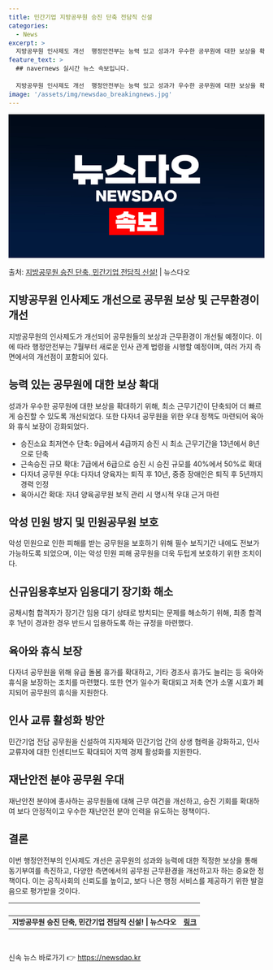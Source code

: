 ```yaml
---
title: 민간기업 지방공무원 승진 단축 전담직 신설
categories:
  - News
excerpt: >
  지방공무원 인사제도 개선  행정안전부는 능력 있고 성과가 우수한 공무원에 대한 보상을 확대하기 위해 인사 관…
feature_text: >
  ## navernews 실시간 뉴스 속보입니다.

  지방공무원 인사제도 개선  행정안전부는 능력 있고 성과가 우수한 공무원에 대한 보상을 확대하기 위해 인사 관…
image: '/assets/img/newsdao_breakingnews.jpg'
---
```


![뉴스다오 속보](/assets/img/newsdao_breakingnews.jpg)

<p>출처: <a href="https://newsdao.kr/4435" rel="dofollow">지방공무원 승진 단축, 민간기업 전담직 신설!</a> | 뉴스다오</p>

<h2>지방공무원 인사제도 개선으로 공무원 보상 및 근무환경이 개선</h2>
<p data-ke-size="size16">지방공무원의 인사제도가 개선되어 공무원들의 보상과 근무환경이 개선될 예정이다. 이에 따라 행정안전부는 7월부터 새로운 인사 관계 법령을 시행할 예정이며, 여러 가지 측면에서의 개선점이 포함되어 있다.</p>

<h2>능력 있는 공무원에 대한 보상 확대</h2>
<p data-ke-size="size16">성과가 우수한 공무원에 대한 보상을 확대하기 위해, 최소 근무기간이 단축되어 더 빠르게 승진할 수 있도록 개선되었다. 또한 다자녀 공무원을 위한 우대 정책도 마련되어 육아와 휴식 보장이 강화되었다.</p>
<ul>
  <li>승진소요 최저연수 단축: 9급에서 4급까지 승진 시 최소 근무기간을 13년에서 8년으로 단축</li>
  <li>근속승진 규모 확대: 7급에서 6급으로 승진 시 승진 규모를 40%에서 50%로 확대</li>
  <li>다자녀 공무원 우대: 다자녀 양육자는 퇴직 후 10년, 중증 장애인은 퇴직 후 5년까지 경력 인정</li>
  <li>육아시간 확대: 자녀 양육공무원 보직 관리 시 명시적 우대 근거 마련</li>
</ul>

<h2>악성 민원 방지 및 민원공무원 보호</h2>
<p data-ke-size="size16">악성 민원으로 인한 피해를 받는 공무원을 보호하기 위해 필수 보직기간 내에도 전보가 가능하도록 되었으며, 이는 악성 민원 피해 공무원을 더욱 두텁게 보호하기 위한 조치이다.</p>

<h2>신규임용후보자 임용대기 장기화 해소</h2>
<p data-ke-size="size16">공채시험 합격자가 장기간 임용 대기 상태로 방치되는 문제를 해소하기 위해, 최종 합격 후 1년이 경과한 경우 반드시 임용하도록 하는 규정을 마련했다.</p>

<h2>육아와 휴식 보장</h2>
<p data-ke-size="size16">다자녀 공무원을 위해 유급 돌봄 휴가를 확대하고, 기타 경조사 휴가도 늘리는 등 육아와 휴식을 보장하는 조치를 마련했다. 또한 연가 일수가 확대되고 저축 연가 소멸 시효가 폐지되어 공무원의 휴식을 지원한다.</p>

<h2>인사 교류 활성화 방안</h2>
<p data-ke-size="size16">민간기업 전담 공무원을 신설하여 지자체와 민간기업 간의 상생 협력을 강화하고, 인사 교류자에 대한 인센티브도 확대되어 지역 경제 활성화를 지원한다.</p>

<h2>재난안전 분야 공무원 우대</h2>
<p data-ke-size="size16">재난안전 분야에 종사하는 공무원들에 대해 근무 여건을 개선하고, 승진 기회를 확대하여 보다 안정적이고 우수한 재난안전 분야 인력을 유도하는 정책이다.</p>

<h2>결론</h2>
<p data-ke-size="size16">이번 행정안전부의 인사제도 개선은 공무원의 성과와 능력에 대한 적정한 보상을 통해 동기부여를 촉진하고, 다양한 측면에서의 공무원 근무환경을 개선하고자 하는 중요한 정책이다. 이는 공직사회의 신뢰도를 높이고, 보다 나은 행정 서비스를 제공하기 위한 발걸음으로 평가받을 것이다.</p>

<table>
<thead>
<tr>
<th>&nbsp;</th>
<th>&nbsp;</th>
</tr>
</thead>
<tbody>
<tr>
<td style="text-align: center; height: 17px;"><b>지방공무원 승진 단축, 민간기업 전담직 신설! | 뉴스다오</b></td>
<td style="text-align: center; height: 17px;"><b><a href="https://newsdao.kr/4435">링크</a></b></td>
</tr>
</tbody>
</table>
<p data-ke-size="size16">&nbsp;</p> 

신속 뉴스 바로가기 👉 <a href="https://newsdao.kr" rel="dofollow">https://newsdao.kr</a>


